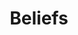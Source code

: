 ---
title: "Beliefs"
type: About
templateType: Detail
path: "beliefs"
tiles: 
  - "./beliefs/tile1.md"
  - "./beliefs/tile2.md"
  - "./beliefs/tile3.md"
---